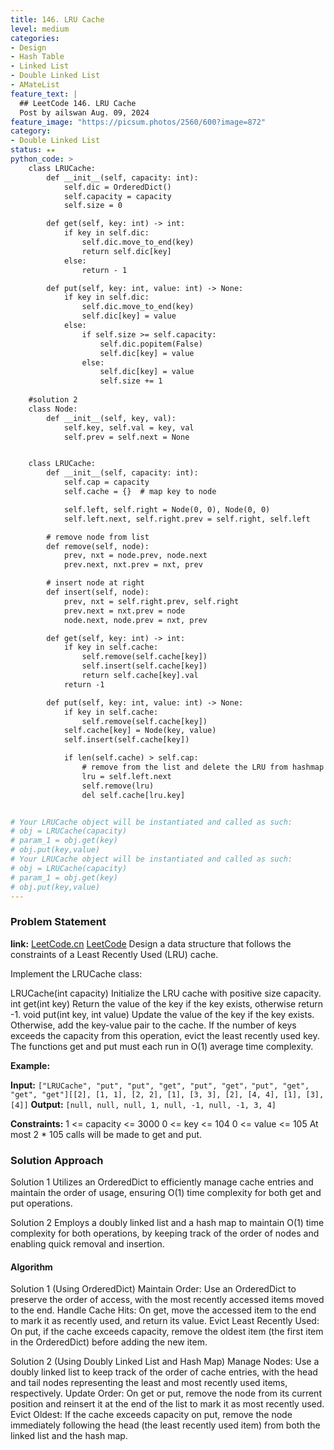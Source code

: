```yaml
---
title: 146. LRU Cache
level: medium
categories:
- Design
- Hash Table
- Linked List
- Double Linked List
- AMateList
feature_text: |
  ## LeetCode 146. LRU Cache
  Post by ailswan Aug. 09, 2024
feature_image: "https://picsum.photos/2560/600?image=872"
category:
- Double Linked List
status: ★★
python_code: >
    class LRUCache:
        def __init__(self, capacity: int):
            self.dic = OrderedDict()
            self.capacity = capacity
            self.size = 0 

        def get(self, key: int) -> int:
            if key in self.dic:
                self.dic.move_to_end(key)
                return self.dic[key]
            else:
                return - 1

        def put(self, key: int, value: int) -> None:
            if key in self.dic:
                self.dic.move_to_end(key)
                self.dic[key] = value
            else:
                if self.size >= self.capacity:
                    self.dic.popitem(False)
                    self.dic[key] = value
                else:
                    self.dic[key] = value
                    self.size += 1
                
    #solution 2
    class Node:
        def __init__(self, key, val):
            self.key, self.val = key, val
            self.prev = self.next = None


    class LRUCache:
        def __init__(self, capacity: int):
            self.cap = capacity
            self.cache = {}  # map key to node

            self.left, self.right = Node(0, 0), Node(0, 0)
            self.left.next, self.right.prev = self.right, self.left

        # remove node from list
        def remove(self, node):
            prev, nxt = node.prev, node.next
            prev.next, nxt.prev = nxt, prev

        # insert node at right
        def insert(self, node):
            prev, nxt = self.right.prev, self.right
            prev.next = nxt.prev = node
            node.next, node.prev = nxt, prev

        def get(self, key: int) -> int:
            if key in self.cache:
                self.remove(self.cache[key])
                self.insert(self.cache[key])
                return self.cache[key].val
            return -1

        def put(self, key: int, value: int) -> None:
            if key in self.cache:
                self.remove(self.cache[key])
            self.cache[key] = Node(key, value)
            self.insert(self.cache[key])

            if len(self.cache) > self.cap:
                # remove from the list and delete the LRU from hashmap
                lru = self.left.next
                self.remove(lru)
                del self.cache[lru.key]


# Your LRUCache object will be instantiated and called as such:
# obj = LRUCache(capacity)
# param_1 = obj.get(key)
# obj.put(key,value)
# Your LRUCache object will be instantiated and called as such:
# obj = LRUCache(capacity)
# param_1 = obj.get(key)
# obj.put(key,value)  
---
```


### Problem Statement
**link:**
[LeetCode.cn](https://leetcode.cn/problems/longest-consecutive-sequence/)
[LeetCode](https://leetcode.com/longest-consecutive-sequence/)
Design a data structure that follows the constraints of a Least Recently Used (LRU) cache.

Implement the LRUCache class:

LRUCache(int capacity) Initialize the LRU cache with positive size capacity.
int get(int key) Return the value of the key if the key exists, otherwise return -1.
void put(int key, int value) Update the value of the key if the key exists. Otherwise, add the key-value pair to the cache. If the number of keys exceeds the capacity from this operation, evict the least recently used key.
The functions get and put must each run in O(1) average time complexity.


 
**Example:**

**Input:** `["LRUCache", "put", "put", "get", "put", "get"，"put", "get", "get", "get"][[2], [1, 1], [2, 2], [1], [3, 3], [2], [4, 4], [1], [3], [4]]`
**Output:** `[null, null, null, 1, null, -1, null, -1, 3, 4]`

**Constraints:**
1 <= capacity <= 3000
0 <= key <= 104
0 <= value <= 105
At most 2 * 105 calls will be made to get and put.

### Solution Approach
Solution 1
Utilizes an OrderedDict to efficiently manage cache entries and maintain the order of usage, ensuring O(1) time complexity for both get and put operations.

Solution 2
Employs a doubly linked list and a hash map to maintain O(1) time complexity for both operations, by keeping track of the order of nodes and enabling quick removal and insertion.

#### Algorithm
Solution 1 (Using OrderedDict)
Maintain Order: Use an OrderedDict to preserve the order of access, with the most recently accessed items moved to the end.
Handle Cache Hits: On get, move the accessed item to the end to mark it as recently used, and return its value.
Evict Least Recently Used: On put, if the cache exceeds capacity, remove the oldest item (the first item in the OrderedDict) before adding the new item.

Solution 2 (Using Doubly Linked List and Hash Map)
Manage Nodes: Use a doubly linked list to keep track of the order of cache entries, with the head and tail nodes representing the least and most recently used items, respectively.
Update Order: On get or put, remove the node from its current position and reinsert it at the end of the list to mark it as most recently used.
Evict Oldest: If the cache exceeds capacity on put, remove the node immediately following the head (the least recently used item) from both the linked list and the hash map.